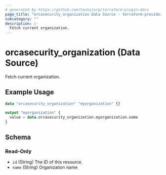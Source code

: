 ```yaml
---
# generated by https://github.com/hashicorp/terraform-plugin-docs
page_title: "orcasecurity_organization Data Source - terraform-provider-orcasecurity"
subcategory: ""
description: |-
  Fetch current organization.
---
```


# orcasecurity_organization (Data Source)

Fetch current organization.

## Example Usage

```terraform
data "orcasecurity_organization" "myorganization" {}

output "myorganization" {
  value = data.orcasecurity_organization.myorganization.name
}
```

<!-- schema generated by tfplugindocs -->
## Schema

### Read-Only

- `id` (String) The ID of this resource.
- `name` (String) Organization name


